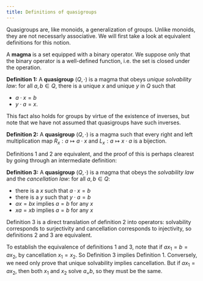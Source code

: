 ```yaml
---
title: Definitions of quasigroups
---
```


Quasigroups are, like monoids, a generalization of groups. Unlike monoids, they are not necessarly associative. We will first take a look at equivalent definitions for this notion.

A **magma** is a set equipped with a binary operator. We suppose only that the binary operator is a well-defined function, i.e. the set is closed under the operation.

**Definition 1:** A **quasigroup** $(Q, \cdot)$ is a magma that obeys *unique solvability law*: for all $a, b \in Q$, there is a unique $x$ and unique $y$ in $Q$ such that 

 - $a \cdot x = b$
 - $y \cdot a = x$.

This fact also holds for groups by virtue of the existence of inverses, but note that we have not assumed that quasigroups have such inverses.

**Definition 2:** A **quasigroup** $(Q, \cdot)$ is a magma such that every right and left  multiplication map $R_x : a \mapsto a \cdot x$ and $L_x : a \mapsto x \cdot a$ is a bijection.

Definitions 1 and 2 are equivalent, and the proof of this is perhaps clearest by going through an intermediate definition:

**Definition 3:** A **quasigroup** $(Q, \cdot)$ is a magma that obeys the *solvability law* and the *cancellation law*: for all $a, b \in Q$:

 - there is a $x$ such that $a \cdot x = b$
 - there is a $y$ such that $y \cdot a = b$
 - $ax = bx$ implies $a = b$ for any $x$
 - $xa = xb$ implies $a = b$ for any $x$

Definition 3 is a direct translation of definition 2 into operators: solvability corresponds to surjectivity and cancellation corresponds to injectivity, so definitions 2 and 3 are equivalent.

To establish the equivalence of definitions 1 and 3, note that if $a x_1 = b = a x_2$, by cancellation $x_1 = x_2$. So Definition 3 implies Definition 1. Conversely, we need only prove that unique solvability implies cancellation. But if $a x_1 = a x_2$, then both $x_1$ and $x_2$ solve $a _ = b$, so they must be the same.
